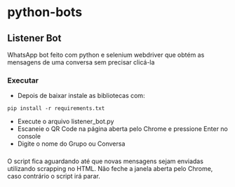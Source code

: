 # python-bots
## Listener Bot
 WhatsApp bot feito com python e selenium webdriver que obtém as mensagens de uma conversa sem precisar clicá-la
### Executar
- Depois de baixar instale as bibliotecas com:
```
pip install -r requirements.txt
```
- Execute o arquivo listener_bot.py
- Escaneie o QR Code na página aberta pelo Chrome e pressione Enter no console
- Digite o nome do Grupo ou Conversa
###
O script fica aguardando até que novas mensagens sejam enviadas utilizando scrapping no HTML. Não feche a janela aberta pelo Chrome, caso contrário o script irá parar.
